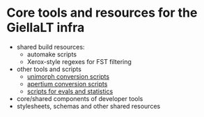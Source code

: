 # Core tools and resources for the GiellaLT infra

- shared build resources:
    - automake scripts
    - Xerox-style regexes for FST filtering
- other tools and scripts
    - [unimorph conversion scripts](unimorph.html)
    - [apertium conversion scripts](apertium.html)
    - [scripts for evals and statistics](stats.html)
- core/shared components of developer tools
- stylesheets, schemas and other shared resources

<script src="assets/js/tablesorter.js"> </script>
<script src="assets/js/bundle.js"> </script>
